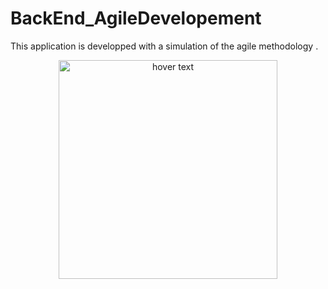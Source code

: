 # BackEnd_AgileDevelopement

This application is developped with a simulation of the agile methodology  .
<p align="center">
  <img src="C:\Users\hp\Desktop\application_architecture.PNG" width="350" title="hover text">
</p>
